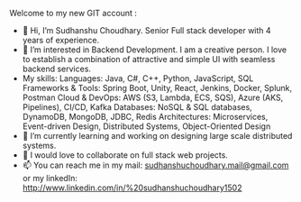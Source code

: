 Welcome to my new GIT account : 

- 👋 Hi, I’m Sudhanshu Choudhary. Senior Full stack developer with 4 years of experience.
- 👀 I’m interested in Backend Development. I am a creative person. I love to establish a combination of attractive and simple UI with seamless backend services.
- My skills:
Languages: Java, C#, C++, Python, JavaScript, SQL
Frameworks & Tools: Spring Boot, Unity, React, Jenkins, Docker, Splunk, Postman
Cloud & DevOps: AWS (S3, Lambda, ECS, SQS), Azure (AKS, Pipelines), CI/CD, Kafka
Databases: NoSQL & SQL databases, DynamoDB, MongoDB, JDBC, Redis
Architectures: Microservices, Event-driven Design, Distributed Systems, Object-Oriented Design
- 🌱 I’m currently learning and working on designing large scale distributed systems.
- 💞️ I would love to collaborate on full stack web projects.
- 📫 You can reach me in my mail: sudhanshuchoudhary.mail@gmail.com or my linkedIn: http://www.linkedin.com/in/%20sudhanshuchoudhary1502

